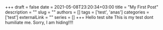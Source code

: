 +++ 
draft = false
date = 2021-05-08T23:20:34+03:00
title = "My First Post"
description = ""
slug = ""
authors = []
tags = ['test', 'anas']
categories = ['test']
externalLink = ""
series = []
+++
Hello test site 
This is my test dont humiliate me. Sorry, I am hiding!!!!